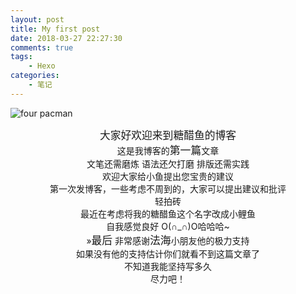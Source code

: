 ```yaml
---
layout: post
title: My first post
date: 2018-03-27 22:27:30
comments: true
tags:
    - Hexo
categories:
    - 笔记
---
```


![four pacman](https://ws4.sinaimg.cn/large/006tNbRwly1fwbm9nsm5ej30hu09cdg8.jpg)

<center><big>大家好欢迎来到糖醋鱼的博客</big></center>
<!-- more -->

<center>这是我博客的<big>第一篇</big>文章</center>
<center>文笔还需磨炼 语法还欠打磨 排版还需实践</center>
<center>欢迎大家给小鱼提出您宝贵的建议</center>
<center>第一次发博客，一些考虑不周到的，大家可以提出建议和批评</center>
<center>轻拍砖</center>

<center>最近在考虑将我的糖醋鱼这个名字改成小鲤鱼</center>
<center>自我感觉良好    O(∩_∩)O哈哈哈~</center>

<center>&raquo;<big>最后</big>
非常感谢<big>法海</big>小朋友他的极力支持</center>
<center>如果没有他的支持估计你们就看不到这篇文章了</center>

<center>不知道我能坚持写多久</center>

<center>尽力吧！</center>

